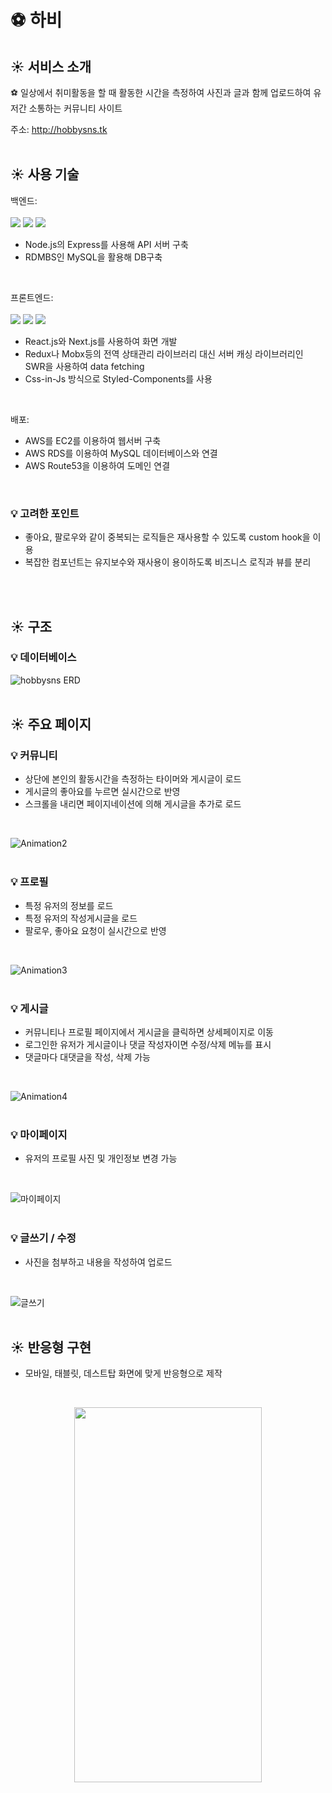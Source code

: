 # ⚽️ 하비

## :sunny: 서비스 소개
⚽️ 일상에서 취미활동을 할 때 활동한 시간을 측정하여 사진과 글과 함께 업로드하여 유저간 소통하는 커뮤니티 사이트

주소: http://hobbysns.tk
<br/>
<br/>

## :sunny: 사용 기술

백엔드:
<br/>
<br/>
<img src="https://img.shields.io/badge/Node.js-339933?style=flat-square&logo=Node.js&logoColor=white"/><a/>
<img src="https://img.shields.io/badge/Express-000000?style=flat-square&logo=Express&logoColor=white"/><a/>
<img src="https://img.shields.io/badge/MYSQL-4479A1?style=flat-square&logo=MySQL&logoColor=white"/><a/>
- Node.js의 Express를 사용해 API 서버 구축
- RDMBS인 MySQL을 활용해 DB구축
<br/>

프론트엔드:
<br/>
<br/>
<img src="https://img.shields.io/badge/React-61DAFB?style=flat-square&logo=React&logoColor=white"/><a/>
<img src="https://img.shields.io/badge/Next.js-000000?style=flat-square&logo=Next.js&logoColor=white"/><a/>
<img src="https://img.shields.io/badge/styled components-DB7093?style=flat-square&logo=styled-components&logoColor=white"/><a/>
- React.js와 Next.js를 사용하여 화면 개발
- Redux나 Mobx등의 전역 상태관리 라이브러리 대신 서버 캐싱 라이브러리인 SWR을 사용하여 data fetching
- Css-in-Js 방식으로 Styled-Components를 사용
<br/>

배포:
- AWS를 EC2를 이용하여 웹서버 구축
- AWS RDS를 이용하여 MySQL 데이터베이스와 연결
- AWS Route53을 이용하여 도메인 연결
<br/>

### :bulb: 고려한 포인트
- 좋아요, 팔로우와 같이 중복되는 로직들은 재사용할 수 있도록 custom hook을 이용
- 복잡한 컴포넌트는 유지보수와 재사용이 용이하도록 비즈니스 로직과 뷰를 분리
<br/>
<br/>

## :sunny: 구조

### :bulb: 데이터베이스
![hobbysns ERD](https://user-images.githubusercontent.com/84958904/149623682-17b1772e-9804-47d6-9470-0c19e8939b54.png)
<br/>
<br/>

## :sunny: 주요 페이지
### :bulb: 커뮤니티
- 상단에 본인의 활동시간을 측정하는 타이머와 게시글이 로드
- 게시글의 좋아요를 누르면 실시간으로 반영
- 스크롤을 내리면 페이지네이션에 의해 게시글을 추가로 로드
<br/>

![Animation2](https://user-images.githubusercontent.com/84958904/148893251-6118b8fb-6253-4782-aff6-b44640925921.gif)
<br/>
<br/>

### :bulb: 프로필
- 특정 유저의 정보를 로드
- 특정 유저의 작성게시글을 로드
- 팔로우, 좋아요 요청이 실시간으로 반영
<br/>

![Animation3](https://user-images.githubusercontent.com/84958904/148894665-7155b6f2-08c4-4979-9f8a-f655f27477c3.gif)
<br/>
<br/>

### :bulb: 게시글
- 커뮤니티나 프로필 페이지에서 게시글을 클릭하면 상세페이지로 이동
- 로그인한 유저가 게시글이나 댓글 작성자이면 수정/삭제 메뉴를 표시
- 댓글마다 대댓글을 작성, 삭제 가능
<br/>

![Animation4](https://user-images.githubusercontent.com/84958904/148897361-bee525a6-844d-42ce-b4c5-b85dc670a389.gif)
<br/>
<br/>

### :bulb: 마이페이지
- 유저의 프로필 사진 및 개인정보 변경 가능
<br/>

![마이페이지](https://user-images.githubusercontent.com/84958904/148897775-dba20229-c0cc-44ed-9ca7-4ed4dd0b4687.png)
<br/>
<br/>

### :bulb: 글쓰기 / 수정
+ 사진을 첨부하고 내용을 작성하여 업로드
<br/>

![글쓰기](https://user-images.githubusercontent.com/84958904/148898819-e5fca944-9693-41da-ae86-8620eed480ad.png)
<br/>
<br/>

## :sunny: 반응형 구현
+ 모바일, 태블릿, 데스트탑 화면에 맞게 반응형으로 제작
<br/>
<p align="center">
  <image src="https://user-images.githubusercontent.com/84958904/148899877-ed14677f-1592-49ba-81d6-cdfec2ca3028.png" width="300" height="600"/>
</p>
<br/>
<br/>
